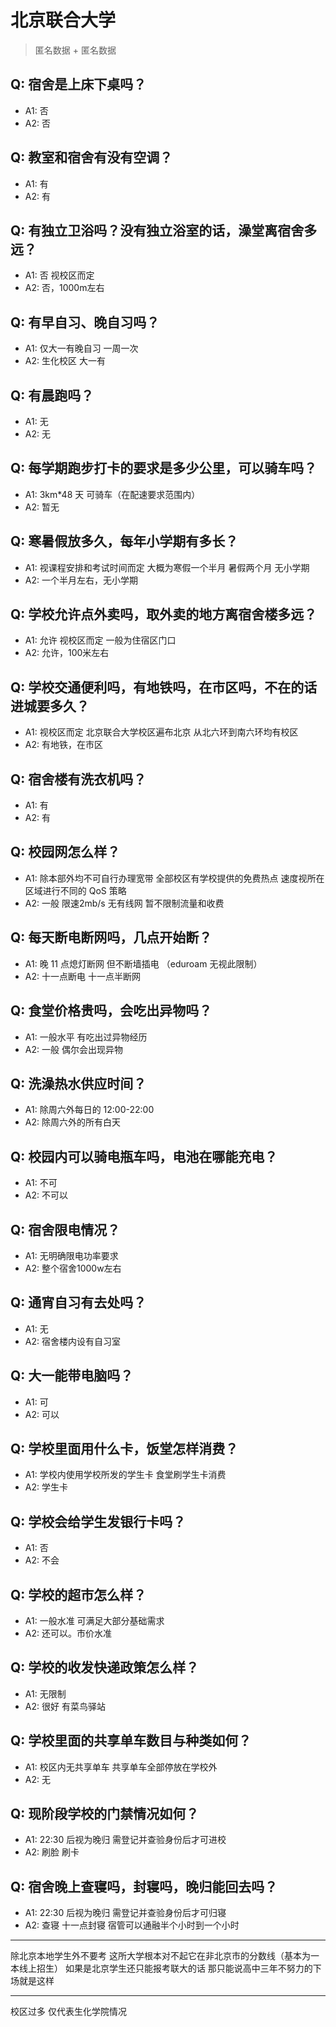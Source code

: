 # 北京联合大学
> 匿名数据 + 匿名数据
## Q: 宿舍是上床下桌吗？
- A1: 否
- A2: 否
## Q: 教室和宿舍有没有空调？
- A1: 有
- A2: 有
## Q: 有独立卫浴吗？没有独立浴室的话，澡堂离宿舍多远？
- A1: 否 视校区而定
- A2: 否，1000m左右
## Q: 有早自习、晚自习吗？
- A1: 仅大一有晚自习 一周一次
- A2: 生化校区 大一有
## Q: 有晨跑吗？
- A1: 无
- A2: 无
## Q: 每学期跑步打卡的要求是多少公里，可以骑车吗？
- A1: 3km*48 天 可骑车（在配速要求范围内）
- A2: 暂无
## Q: 寒暑假放多久，每年小学期有多长？
- A1: 视课程安排和考试时间而定 大概为寒假一个半月 暑假两个月 无小学期
- A2: 一个半月左右，无小学期
## Q: 学校允许点外卖吗，取外卖的地方离宿舍楼多远？
- A1: 允许 视校区而定 一般为住宿区门口
- A2: 允许，100米左右
## Q: 学校交通便利吗，有地铁吗，在市区吗，不在的话进城要多久？
- A1: 视校区而定 北京联合大学校区遍布北京 从北六环到南六环均有校区
- A2: 有地铁，在市区
## Q: 宿舍楼有洗衣机吗？
- A1: 有
- A2: 有
## Q: 校园网怎么样？
- A1: 除本部外均不可自行办理宽带 全部校区有学校提供的免费热点 速度视所在区域进行不同的 QoS 策略
- A2: 一般 限速2mb/s 无有线网 暂不限制流量和收费
## Q: 每天断电断网吗，几点开始断？
- A1: 晚 11 点熄灯断网 但不断墙插电 （eduroam 无视此限制）
- A2: 十一点断电 十一点半断网
## Q: 食堂价格贵吗，会吃出异物吗？
- A1: 一般水平 有吃出过异物经历
- A2: 一般 偶尔会出现异物
## Q: 洗澡热水供应时间？
- A1: 除周六外每日的 12:00-22:00
- A2: 除周六外的所有白天
## Q: 校园内可以骑电瓶车吗，电池在哪能充电？
- A1: 不可
- A2: 不可以
## Q: 宿舍限电情况？
- A1: 无明确限电功率要求
- A2: 整个宿舍1000w左右
## Q: 通宵自习有去处吗？
- A1: 无
- A2: 宿舍楼内设有自习室
## Q: 大一能带电脑吗？
- A1: 可
- A2: 可以
## Q: 学校里面用什么卡，饭堂怎样消费？
- A1: 学校内使用学校所发的学生卡 食堂刷学生卡消费
- A2: 学生卡
## Q: 学校会给学生发银行卡吗？
- A1: 否
- A2: 不会
## Q: 学校的超市怎么样？
- A1: 一般水准 可满足大部分基础需求
- A2: 还可以。市价水准
## Q: 学校的收发快递政策怎么样？
- A1: 无限制
- A2: 很好 有菜鸟驿站
## Q: 学校里面的共享单车数目与种类如何？
- A1: 校区内无共享单车 共享单车全部停放在学校外
- A2: 无
## Q: 现阶段学校的门禁情况如何？
- A1: 22:30 后视为晚归 需登记并查验身份后才可进校
- A2: 刷脸 刷卡
## Q: 宿舍晚上查寝吗，封寝吗，晚归能回去吗？
- A1: 22:30 后视为晚归 需登记并查验身份后才可归寝
- A2: 查寝 十一点封寝 宿管可以通融半个小时到一个小时
***
除北京本地学生外不要考 这所大学根本对不起它在非北京市的分数线（基本为一本线上招生） 如果是北京学生还只能报考联大的话 那只能说高中三年不努力的下场就是这样
***
校区过多 仅代表生化学院情况